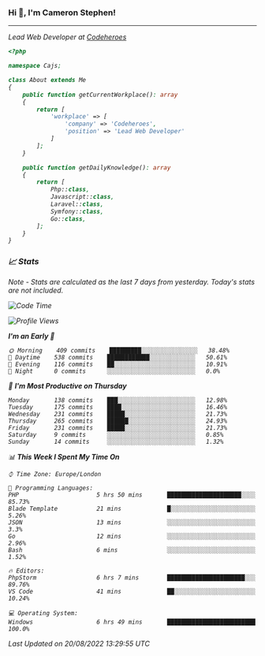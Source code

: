 ### Hi 👋, I'm Cameron Stephen!
<hr>
<p><em>Lead Web Developer at <a href="https://codeheroes.co.uk">Codeheroes</a></p>


```php
<?php

namespace Cajs;

class About extends Me
{
    public function getCurrentWorkplace(): array
    {
        return [
            'workplace' => [
                'company' => 'Codeheroes',
                'position' => 'Lead Web Developer'
            ]
        ];
    }

    public function getDailyKnowledge(): array
    {
        return [
            Php::class,
            Javascript::class,
            Laravel::class,
            Symfony::class,
            Go::class,
        ];
    }
}
```

### 📈 Stats
<p><em>Note - Stats are calculated as the last 7 days from yesterday. Today's stats are not included.</em></p>


<!--START_SECTION:waka-->
![Code Time](http://img.shields.io/badge/Code%20Time-3%2C090%20hrs%2032%20mins-blue)

![Profile Views](http://img.shields.io/badge/Profile%20Views-0-blue)

**I'm an Early 🐤** 

```text
🌞 Morning    409 commits    █████████░░░░░░░░░░░░░░░░   38.48% 
🌆 Daytime    538 commits    ████████████░░░░░░░░░░░░░   50.61% 
🌃 Evening    116 commits    ██░░░░░░░░░░░░░░░░░░░░░░░   10.91% 
🌙 Night      0 commits      ░░░░░░░░░░░░░░░░░░░░░░░░░   0.0%

```
📅 **I'm Most Productive on Thursday** 

```text
Monday       138 commits    ███░░░░░░░░░░░░░░░░░░░░░░   12.98% 
Tuesday      175 commits    ████░░░░░░░░░░░░░░░░░░░░░   16.46% 
Wednesday    231 commits    █████░░░░░░░░░░░░░░░░░░░░   21.73% 
Thursday     265 commits    ██████░░░░░░░░░░░░░░░░░░░   24.93% 
Friday       231 commits    █████░░░░░░░░░░░░░░░░░░░░   21.73% 
Saturday     9 commits      ░░░░░░░░░░░░░░░░░░░░░░░░░   0.85% 
Sunday       14 commits     ░░░░░░░░░░░░░░░░░░░░░░░░░   1.32%

```


📊 **This Week I Spent My Time On** 

```text
⌚︎ Time Zone: Europe/London

💬 Programming Languages: 
PHP                      5 hrs 50 mins       █████████████████████░░░░   85.73% 
Blade Template           21 mins             █░░░░░░░░░░░░░░░░░░░░░░░░   5.26% 
JSON                     13 mins             ░░░░░░░░░░░░░░░░░░░░░░░░░   3.3% 
Go                       12 mins             ░░░░░░░░░░░░░░░░░░░░░░░░░   2.96% 
Bash                     6 mins              ░░░░░░░░░░░░░░░░░░░░░░░░░   1.52%

🔥 Editors: 
PhpStorm                 6 hrs 7 mins        ██████████████████████░░░   89.76% 
VS Code                  41 mins             ██░░░░░░░░░░░░░░░░░░░░░░░   10.24%

💻 Operating System: 
Windows                  6 hrs 49 mins       █████████████████████████   100.0%

```


 Last Updated on 20/08/2022 13:29:55 UTC
<!--END_SECTION:waka-->

